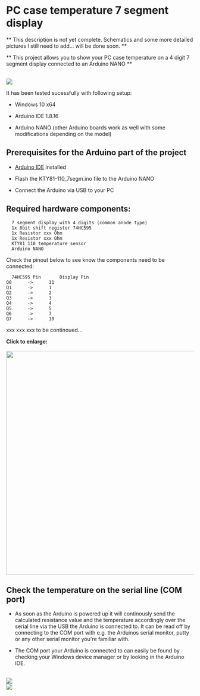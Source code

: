 # PC case temperature 7 segment display

** This description is not yet complete. Schematics and some more detailed pictures I still need to add... will be done soon. **

** This project allows you to show your PC case temperature on a 4 digit 7 segment display connected to an Arduino NANO **

</br>
<img src="https://i.imgur.com/EwXUg77.png">

It has been tested sucessfully with following setup:

* Windows 10 x64

* Arduino IDE 1.8.16

* Arduino NANO (other Arduino boards work as well with some modifications depending on the model)

## Prerequisites for the Arduino part of the project

* [Arduino IDE](https://www.arduino.cc/en/software) installed

* Flash the KTY81-110_7segm.ino file to the Arduino NANO

* Connect the Arduino via USB to your PC

## Required hardware components:

      7 segment display with 4 digits (common anode type)
	  1x 8bit shift register 74HC595
	  1x Resistor xxx Ohm
	  1x Resistor xxx Ohm
      KTY81 110 temperature sensor
      Arduino NANO
      
Check the pinout below to see know the components need to be connected:

      74HC595 Pin		Display Pin
	Q0		->		11		
	Q1		->		1
	Q2		->		2
	Q3		->		3
	Q4		->		4
	Q5		->		5
	Q6		->		7
	Q7		->		10
xxx
	  xxx
	  xxx
	  to be continoued...

<b>Click to enlarge:</b> 
</br> </br>
<img src="https://to_be_done.png" width="600">


## Check the temperature on the serial line (COM port)

* As soon as the Arduino is powered up it will continously send the calculated resistance value and the temperature accordingly over the serial line via the USB the Arduino is connected to. It can be read off by connecting to the COM port with e.g. the Arduinos serial monitor, putty or any other serial monitor you're familiar with.
      
* The COM port your Arduino is connected to can easily be found by checking your Windows device manager or by looking in the Arduino IDE.
  
</br>

<img src="https://to_be_done.jpg">

</br>

<img src="https://to_be_done.jpg">
